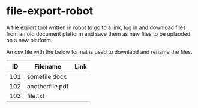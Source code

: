 # file-export-robot
A file export tool written in robot to go to a link, log in and download files from an old document platform and save them as new files to be uplaoded on a new platform.

An csv file with the below format is used to downlaod and rename the files.

| ID  | Filename        | Link              
|-----|-----------------|-------------------
| 101 | somefile.docx   | <any url>
| 102 | anotherfile.pdf | <any url>
| 103 | file.txt        | <any url>
